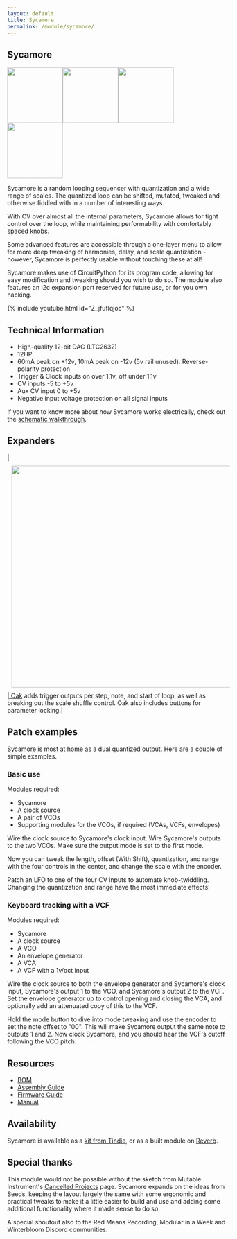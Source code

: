 ```yaml
---
layout: default
title: Sycamore
permalink: /module/sycamore/
---
```


## Sycamore

<a href="../../images/sycamore/sycamore-front.jpg" target="_blank"><img src="../../images/sycamore/sycamore-front-thumb.jpg" height="128" width="128" /></a><a href="../../images/sycamore/sycamore-side.jpg" target="_blank"><img src="../../images/sycamore/sycamore-side-thumb.jpg" height="128" width="128" /></a><a href="../../images/sycamore/sycamore-rear.jpg" target="_blank"><img src="../../images/sycamore/sycamore-rear-thumb.jpg" height="128" width="128" /></a><a href="../../images/sycamore/sycamore-pcbs.jpg" target="_blank"><img src="../../images/sycamore/sycamore-pcbs-thumb.jpg" height="128" width="128" /></a>

Sycamore is a random looping sequencer with quantization and a wide range of scales. The quantized loop can be shifted, mutated, tweaked and otherwise fiddled with in a number of interesting ways.

With CV over almost all the internal parameters, Sycamore allows for tight control over the loop, while maintaining performability with comfortably spaced knobs.

Some advanced features are accessible through a one-layer menu to allow for more deep tweaking of harmonies, delay, and scale quantization - however, Sycamore is perfectly usable without touching these at all!

Sycamore makes use of CircuitPython for its program code, allowing for easy modification and tweaking should you wish to do so. The module also features an i2c expansion port reserved for future use, or for you own hacking.

{% include youtube.html id="Z_jfuflqjoc" %}

## Technical Information

- High-quality 12-bit DAC (LTC2632)
- 12HP
- 60mA peak on +12v, 10mA peak on -12v (5v rail unused). Reverse-polarity protection
- Trigger & Clock inputs on over 1.1v, off under 1.1v
- CV inputs -5 to +5v
- Aux CV input 0 to +5v
- Negative input voltage protection on all signal inputs

If you want to know more about how Sycamore works electrically, check out the [schematic walkthrough](../../blog/making-sycamore-schematic-walkthrough/).

## Expanders

|<a href="../../images/oak/oak-front2.jpg" target="_blank"><img src="../../images/oak/oak-front2.jpg" width="512" style="margin:10px 10px"/>| [Oak](../oak/) adds trigger outputs per step, note, and start of loop, as well as breaking out the scale shuffle control. Oak also includes buttons for parameter locking.|

## Patch examples

Sycamore is most at home as a dual quantized output. Here are a couple of simple examples.

### Basic use

Modules required:

- Sycamore
- A clock source
- A pair of VCOs
- Supporting modules for the VCOs, if required (VCAs, VCFs, envelopes)

Wire the clock source to Sycamore's clock input. Wire Sycamore's outputs to the two VCOs. Make sure the output mode is set to the first mode.

Now you can tweak the length, offset (With Shift), quantization, and range with the four controls in the center, and change the scale with the encoder.

Patch an LFO to one of the four CV inputs to automate knob-twiddling. Changing the quantization and range have the most immediate effects!

### Keyboard tracking with a VCF

Modules required:

- Sycamore
- A clock source
- A VCO
- An envelope generator
- A VCA
- A VCF with a 1v/oct input

Wire the clock source to both the envelope generator and Sycamore's clock input, Sycamore's output 1 to the VCO, and Sycamore's output 2 to the VCF. Set the envelope generator up to control opening and closing the VCA, and optionally add an attenuated copy of this to the VCF.

Hold the mode button to dive into mode tweaking and use the encoder to set the note offset to "00". This will make Sycamore output the same note to outputs 1 and 2. Now clock Sycamore, and you should hear the VCF's cutoff following the VCO pitch.

## Resources

- [BOM](https://github.com/tpcarlson/synth-diy/blob/main/sycamore/BOM.md)
- [Assembly Guide](https://github.com/tpcarlson/synth-diy/blob/main/sycamore/ASSEMBLY.md)
- [Firmware Guide](https://github.com/tpcarlson/synth-diy/blob/main/sycamore/FIRMWARE.md)
- [Manual](https://github.com/tpcarlson/synth-diy/blob/main/sycamore/MANUAL.md)

## Availability

Sycamore is available as a [kit from Tindie](https://www.tindie.com/products/divergentwaves/sycamore/), or as a built module on [Reverb](https://reverb.com/uk/item/80138906-divergent-waves-sycamore).

## Special thanks

This module would not be possible without the sketch from Mutable Instrument's [Cancelled Projects](https://pichenettes.github.io/mutable-instruments-documentation/trivia_and_history/cancelled_projects/) page. Sycamore expands on the ideas from Seeds, keeping the layout largely the same with some ergonomic and practical tweaks to make it a little easier to build and use and adding some additional functionality where it made sense to do so.

A special shoutout also to the Red Means Recording, Modular in a Week and Winterbloom Discord communities.